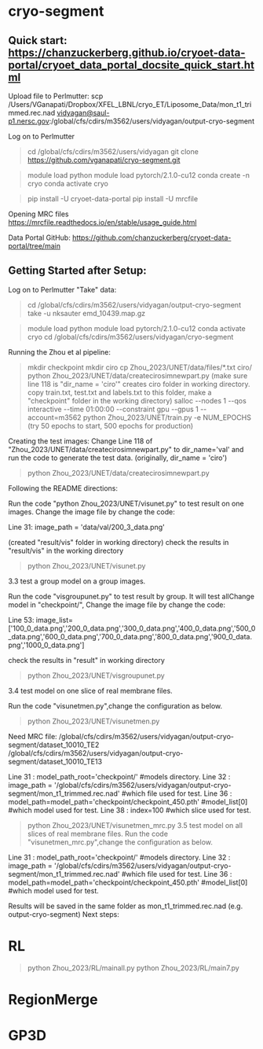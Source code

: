 # cryo-segment

## Quick start: https://chanzuckerberg.github.io/cryoet-data-portal/cryoet_data_portal_docsite_quick_start.html

Upload file to Perlmutter:
scp /Users/VGanapati/Dropbox/XFEL_LBNL/cryo_ET/Liposome_Data/mon_t1_trimmed.rec.nad vidyagan@saul-p1.nersc.gov:/global/cfs/cdirs/m3562/users/vidyagan/output-cryo-segment

Log on to Perlmutter
> cd /global/cfs/cdirs/m3562/users/vidyagan
> git clone https://github.com/vganapati/cryo-segment.git

> module load python
> module load pytorch/2.1.0-cu12
> conda create -n cryo
> conda activate cryo

> pip install -U cryoet-data-portal
> pip install -U mrcfile


Opening MRC files
https://mrcfile.readthedocs.io/en/stable/usage_guide.html

Data Portal GitHub:
https://github.com/chanzuckerberg/cryoet-data-portal/tree/main

## Getting Started after Setup:

Log on to Perlmutter
"Take" data:
> cd /global/cfs/cdirs/m3562/users/vidyagan/output-cryo-segment
> take -u nksauter emd_10439.map.gz

> module load python
> module load pytorch/2.1.0-cu12
> conda activate cryo
> cd /global/cfs/cdirs/m3562/users/vidyagan/cryo-segment

Running the Zhou et al pipeline:

> mkdir checkpoint
> mkdir ciro
> cp Zhou_2023/UNET/data/files/*.txt ciro/
> python Zhou_2023/UNET/data/createcirosimnewpart.py (make sure line 118 is "dir_name = 'ciro'" creates ciro folder in working directory. copy train.txt, test.txt and labels.txt to this folder, make a "checkpoint" folder in the working directory)
> salloc --nodes 1 --qos interactive --time 01:00:00 --constraint gpu --gpus 1 --account=m3562
> python Zhou_2023/UNET/train.py -e NUM_EPOCHS (try 50 epochs to start, 500 epochs for production)

Creating the test images:
Change Line 118 of "Zhou_2023/UNET/data/createcirosimnewpart.py"  to dir_name='val' and run the code to generate the test data. (originally, dir_name = 'ciro')
> python Zhou_2023/UNET/data/createcirosimnewpart.py

Following the README directions:

Run the code "python Zhou_2023/UNET/visunet.py" to test result on one images. Change the image file by change the code:

Line 31:  image_path = 'data/val/200_3_data.png'

(created "result/vis" folder in working directory)
check the results in "result/vis" in the working directory

> python Zhou_2023/UNET/visunet.py

3.3 test a group model on a group images.

Run the code "visgroupunet.py" to test result by group. It will test allChange model in "checkpoint/", Change the image file by change the code:

Line 53: image_list=['100_0_data.png','200_0_data.png','300_0_data.png','400_0_data.png','500_0_data.png','600_0_data.png','700_0_data.png','800_0_data.png','900_0_data.png','1000_0_data.png']

check the results in "result" in working directory

> python Zhou_2023/UNET/visgroupunet.py

3.4 test model on one slice of real membrane files.

Run the code "visunetmen.py",change the configuration as below. 
> python Zhou_2023/UNET/visunetmen.py

Need MRC file:
/global/cfs/cdirs/m3562/users/vidyagan/output-cryo-segment/dataset_10010_TE2
/global/cfs/cdirs/m3562/users/vidyagan/output-cryo-segment/dataset_10010_TE13

Line 31 : model_path_root='checkpoint/' #models directory.
Line 32 : image_path = '/global/cfs/cdirs/m3562/users/vidyagan/output-cryo-segment/mon_t1_trimmed.rec.nad' #which file used for test.
Line 36 : model_path=model_path='checkpoint/checkpoint_450.pth' #model_list[0] #which model used for test.
Line 38 : index=100 #which slice used for test.

> python Zhou_2023/UNET/visunetmen_mrc.py
3.5 test model on all slices of real membrane files.
Run the code "visunetmen_mrc.py",change the configuration as below. 

Line 31 : model_path_root='checkpoint/' #models directory.
Line 32 : image_path = '/global/cfs/cdirs/m3562/users/vidyagan/output-cryo-segment/mon_t1_trimmed.rec.nad' #which file used for test.
Line 36 : model_path=model_path='checkpoint/checkpoint_450.pth' #model_list[0] #which model used for test.

Results will be saved in the same folder as mon_t1_trimmed.rec.nad (e.g. output-cryo-segment)
Next steps:

# RL

> python Zhou_2023/RL/mainall.py
> python Zhou_2023/RL/main7.py

# RegionMerge
# GP3D